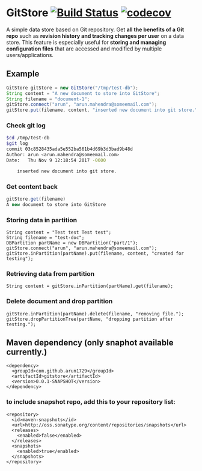 # GitStore [![Build Status](https://travis-ci.org/arun1729/gitstore.svg?branch=master)](https://travis-ci.org/arun1729/gitstore) [![codecov](https://codecov.io/gh/arun1729/gitstore/branch/master/graph/badge.svg)](https://codecov.io/gh/arun1729/gitstore)

A simple data store based on Git repository. Get **all the benefits of a Git repo** such as **revision history and tracking changes per user** on a data store. This feature is especially useful for **storing and managing configuration files** that are accessed and modified by multiple users/applications.

## Example
```java
GitStore gitStore = new GitStore("/tmp/test-db");
String content = "A new document to store into GitStore";
String filename = "document-1";
gitStore.connect("arun", "arun.mahendra@someemail.com");
gitStore.put(filename, content, "inserted new document into git store.");
```

### Check git log
```bash
$cd /tmp/test-db
$git log
commit 03c8528435ada5e552ba561b4d69b3d3bad9b48d
Author: arun <arun.mahendra@someemail.com>
Date:   Thu Nov 9 12:18:54 2017 -0600

    inserted new document into git store.
```
### Get content back
```java
gitStore.get(filename)
A new document to store into GitStore
```

### Storing data in partition
```
String content = "Test test Test test";
String filename = "test-doc";
DBPartition partName = new DBPartition("part/1");
gitStore.connect("arun", "arun.mahendra@someemail.com");
gitStore.inPartition(partName).put(filename, content, "created for testing");
```

### Retrieving data from partition
```
String content = gitStore.inPartition(partName).get(filename);
```

### Delete document and drop partition
```
gitStore.inPartition(partName).delete(filename, "removing file.");
gitStore.dropPartitionTree(partName, "dropping partition after testing.");
```

## Maven dependency (only snaphot available currently.)
```
<dependency>
  <groupId>com.github.arun1729</groupId>
  <artifactId>gitstore</artifactId>
  <version>0.0.1-SNAPSHOT</version>
</dependency>
```
### to include snapshot repo, add this to your repository list:
```
<repository>
  <id>maven-snapshots</id>
  <url>http://oss.sonatype.org/content/repositories/snapshots</url>
  <releases>
    <enabled>false</enabled>
  </releases>
  <snapshots>
    <enabled>true</enabled>
  </snapshots>
</repository>
```

